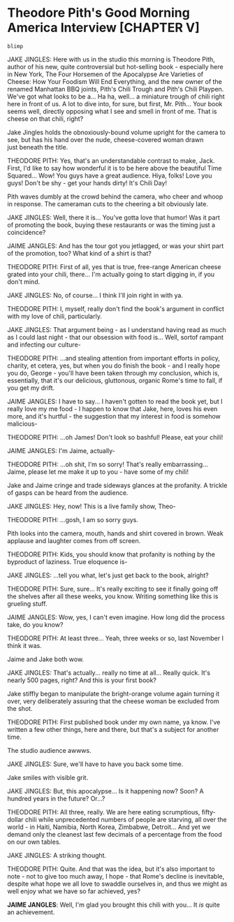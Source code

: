 # Theodore Pith's Good Morning America Interview [CHAPTER V]

`blimp`

JAKE JINGLES: Here with us in the studio this morning is Theodore Pith, author of his new, quite controversial but hot-selling book - especially here in New York, The Four Horsemen of the Apocalypse Are Varieties of Cheese: How Your Foodism Will End Everything, and the new owner of the renamed Manhattan BBQ joints, Pith's Chili Trough and Pith's Chili Playpen. We've got what looks to be a... Ha ha, well... a miniature trough of chili right here in front of us. A lot to dive into, for sure, but first, Mr. Pith... Your book seems well, directly opposing what I see and smell in front of me. That is cheese on that chili, right?

Jake Jingles holds the obnoxiously-bound volume upright for the camera to see, but has his hand over the nude, cheese-covered woman drawn just beneath the title.

THEODORE PITH: Yes, that's an understandable contrast to make, Jack. First, I'd like to say how wonderful it is to be here above the beautiful Time Squared... Wow! You guys have a great audience. Hiya, folks! Love you guys! Don't be shy - get your hands dirty! It's Chili Day!

Pith waves dumbly at the crowd behind the camera, who cheer and whoop in response. The cameraman cuts to the cheering a bit obviously late.

JAKE JINGLES: Well, there it is... You've gotta love that humor! Was it part of promoting the book, buying these restaurants or was the timing just a coincidence?

JAIME JANGLES: And has the tour got you jetlagged, or was your shirt part of the promotion, too? What kind of a shirt is that?

THEODORE PITH: First of all, yes that is true, free-range American cheese grated into your chili, there... I'm actually going to start digging in, if you don't mind.

JAKE JINGLES: No, of course... I think I'll join right in with ya.

THEODORE PITH: I, myself, really don't find the book's argument in conflict with my love of chili, particularly.

JAKE JINGLES: That argument being - as I understand having read as much as I could last night - that our obsession with food is... Well, sortof rampant and infecting our culture-

THEODORE PITH: ...and stealing attention from important efforts in policy, charity, et cetera, yes, but when you do finish the book - and I really hope you do, George - you'll have been taken through my conclusion, which is, essentially, that it's our delicious, gluttonous, organic Rome's time to fall, if you get my drift.

JAIME JANGLES: I have to say... I haven't gotten to read the book yet, but I really love my me food - I happen to know that Jake, here, loves his even more, and it's hurtful - the suggestion that my interest in food is somehow malicious-

THEODORE PITH: ...oh James! Don't look so bashful! Please, eat your chili!

JAIME JANGLES: I'm Jaime, actually-

THEODORE PITH: ...oh shit, I'm so sorry! That's really embarrassing... Jaime, please let me make it up to you - have some of my chili!

Jake and Jaime cringe and trade sideways glances at the profanity. A trickle of gasps can be heard from the audience.

JAKE JINGLES: Hey, now! This is a live family show, Theo-

THEODORE PITH: ...gosh, I am so sorry guys. 

Pith looks into the camera, mouth, hands and shirt covered in brown. Weak applause and laughter comes from off screen.

THEODORE PITH: Kids, you should know that profanity is nothing by the byproduct of laziness. True eloquence is-

JAKE JINGLES: ...tell you what, let's just get back to the book, alright?

THEODORE PITH: Sure, sure... It's really exciting to see it finally going off the shelves after all these weeks, you know. Writing something like this is grueling stuff.

JAIME JANGLES: Wow, yes, I can't even imagine. How long did the process take, do you know?

THEODORE PITH: At least three... Yeah, three weeks or so, last November I think it was.

Jaime and Jake both wow.

JAKE JINGLES: That's actually... really no time at all... Really quick. It's nearly 500 pages, right? And this is your first book?

Jake stiffly began to manipulate the bright-orange volume again turning it over, very deliberately assuring that the cheese woman be excluded from the shot.

THEODORE PITH: First published book under my own name, ya know. I've written a few other things, here and there, but that's a subject for another time.

The studio audience awwws.

JAKE JINGLES: Sure, we'll have to have you back some time.

Jake smiles with visible grit.

JAKE JINGLES: But, this apocalypse... Is it happening now? Soon? A hundred years in the future? Or...?

THEODORE PITH: All three, really. We are here eating scrumptious, fifty-dollar chili while unprecedented numbers of people are starving, all over the world - in Haiti, Namibia, North Korea, Zimbabwe, Detroit... And yet we demand only the cleanest last few decimals of a percentage from the food on our own tables.

JAKE JINGLES: A striking thought.

THEODORE PITH: Quite. And that was the idea, but it's also important to note - not to give too much away, I hope - that Rome's decline is inevitable, despite what hope we all love to swaddle ourselves in, and thus we might as well enjoy what we have so far achieved, yes?

**JAIME JANGLES**: Well, I'm glad you brought this chili with you... It _is_ quite an achievement.
